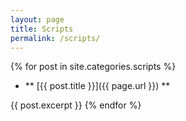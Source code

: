 ```yaml
---
layout: page
title: Scripts
permalink: /scripts/
---
```


{% for post in site.categories.scripts %}
+ ** [{{ post.title }}]({{ page.url }}) **
 
 {{ post.excerpt }} 
{% endfor %}
